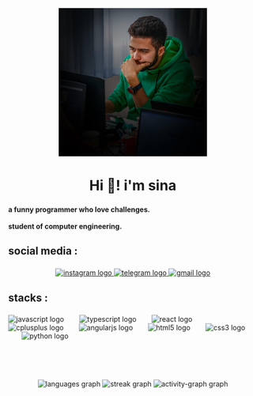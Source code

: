<div align="center"><img src="./me.jpg" width="300px"  /></div>
<h1 align="center">Hi 👋! i'm sina</h1>

###

<h4 align="left">a  funny programmer who love challenges. <br><br>student of computer engineering.</h4>

###

<h2 align="left">social media :</h2>

###

<div align="center">
  <a href="https://instagram.com/sinasalman_" target="_blank">
    <img src="https://img.shields.io/static/v1?message=Instagram&logo=instagram&label=&color=E4405F&logoColor=white&labelColor=&style=for-the-badge" height="40" alt="instagram logo"  />
  </a>
  <a href="https://t.me/sinasalman" target="_blank">
    <img src="https://img.shields.io/static/v1?message=Telegram&logo=telegram&label=&color=2CA5E0&logoColor=white&labelColor=&style=for-the-badge" height="40" alt="telegram logo"  />
  </a>
  <a href="https://sina.salman381@gmail.com" target="_blank">
    <img src="https://img.shields.io/static/v1?message=Gmail&logo=gmail&label=&color=D14836&logoColor=white&labelColor=&style=for-the-badge" height="40" alt="gmail logo"  />
  </a>
</div>

###

<h2 align="left">stacks :</h2>

###

<div align="left">
  <img src="https://skillicons.dev/icons?i=js" height="56" alt="javascript logo"  />
  <img width="23" />
  <img src="https://skillicons.dev/icons?i=ts" height="56" alt="typescript logo"  />
  <img width="23" />
  <img src="https://skillicons.dev/icons?i=react" height="56" alt="react logo"  />
  <img width="23" />
  <img src="https://skillicons.dev/icons?i=cpp" height="56" alt="cplusplus logo"  />
  <img width="23" />
  <img src="https://cdn.jsdelivr.net/gh/devicons/devicon/icons/angularjs/angularjs-original.svg" height="56" alt="angularjs logo"  />
  <img width="23" />
  <img src="https://cdn.jsdelivr.net/gh/devicons/devicon/icons/html5/html5-original.svg" height="56" alt="html5 logo"  />
  <img width="23" />
  <img src="https://cdn.jsdelivr.net/gh/devicons/devicon/icons/css3/css3-original.svg" height="56" alt="css3 logo"  />
  <img width="23" />
  <img src="https://cdn.jsdelivr.net/gh/devicons/devicon/icons/python/python-original.svg" height="56" alt="python logo"  />
</div>

###

<br clear="both">



###

<br clear="both">

<div align="center">
  <img src="https://github-readme-stats.vercel.app/api/top-langs?username=sinasalman&locale=en&hide_title=false&layout=compact&card_width=320&langs_count=5&theme=radical&hide_border=false&order=2" height="150" alt="languages graph"  />
  <img src="https://streak-stats.demolab.com?user=sinasalman&locale=en&mode=daily&theme=rose_pine&hide_border=false&border_radius=5&order=3" height="150" alt="streak graph"  />
  <img src="https://github-readme-activity-graph.vercel.app/graph?username=sinasalman&radius=16&theme=tokyo-night&area=true&order=5&hide_border=false&hide_title=false" height="257" alt="activity-graph graph"  />
</div>

###
